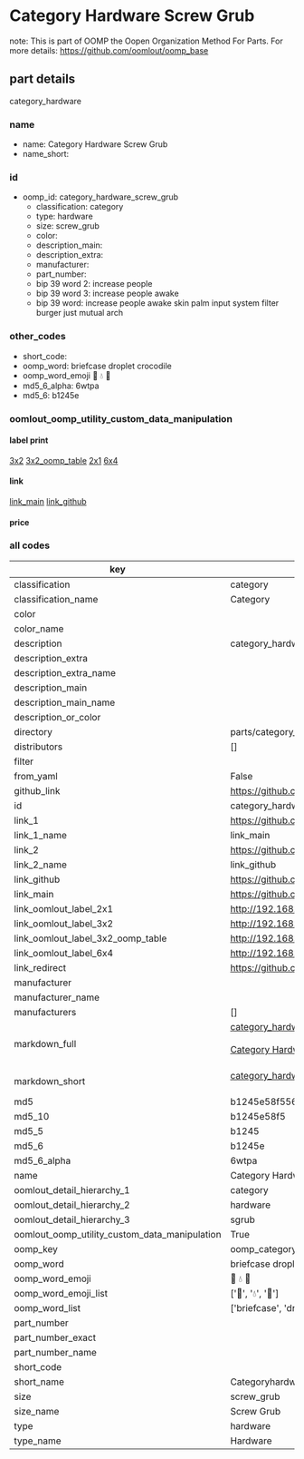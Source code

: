 # Category Hardware Screw Grub  

note: This is part of OOMP the Oopen Organization Method For Parts. For more details: https://github.com/oomlout/oomp_base

##  part details
  



category_hardware



### name
* name: Category Hardware Screw Grub
* name_short: 
### id
* oomp_id: category_hardware_screw_grub
  * classification: category
  * type: hardware
  * size: screw_grub
  * color: 
  * description_main: 
  * description_extra: 
  * manufacturer: 
  * part_number: 
  * bip 39 word 2: increase people
  * bip 39 word 3: increase people awake
  * bip 39 word: increase people awake skin palm input system filter burger just mutual arch

### other_codes
* short_code: 
* oomp_word: briefcase droplet crocodile
* oomp_word_emoji :briefcase: :droplet: :crocodile:
* md5_6_alpha: 6wtpa
* md5_6: b1245e






### oomlout_oomp_utility_custom_data_manipulation
#### label print
[3x2](http://192.168.1.245:1112/?label=oomp%206wtpa)
[3x2_oomp_table](http://192.168.1.108:1112/?label=oomp%206wtpa)
[2x1](http://192.168.1.242:1112/?label=oomp%206wtpa)
[6x4](http://192.168.1.55:1112/?label=oomp%206wtpa)    

#### link

[link_main](https://github.com/oomlout/oomlout_oomp_version_1_messy/tree/main/parts/category_hardware_screw_grub) [link_github](https://github.com/oomlout/oomlout_oomp_version_1_messy/tree/main/parts/category_hardware_screw_grub)                             

#### price







### all codes 
| key | value |  
| --- | --- |  
| classification | category |  
| classification_name | Category |  
| color |  |  
| color_name |  |  
| description | category_hardware |  
| description_extra |  |  
| description_extra_name |  |  
| description_main |  |  
| description_main_name |  |  
| description_or_color |   |  
| directory | parts/category_hardware_screw_grub |  
| distributors | [] |  
| filter |  |  
| from_yaml | False |  
| github_link | https://github.com/oomlout/oomlout_oomp_part_src/tree/main/parts/category_hardware_screw_grub |  
| id | category_hardware_screw_grub |  
| link_1 | https://github.com/oomlout/oomlout_oomp_version_1_messy/tree/main/parts/category_hardware_screw_grub |  
| link_1_name | link_main |  
| link_2 | https://github.com/oomlout/oomlout_oomp_version_1_messy/tree/main/parts/category_hardware_screw_grub |  
| link_2_name | link_github |  
| link_github | https://github.com/oomlout/oomlout_oomp_version_1_messy/tree/main/parts/category_hardware_screw_grub |  
| link_main | https://github.com/oomlout/oomlout_oomp_version_1_messy/tree/main/parts/category_hardware_screw_grub |  
| link_oomlout_label_2x1 | http://192.168.1.242:1112/?label=oomp%206wtpa |  
| link_oomlout_label_3x2 | http://192.168.1.245:1112/?label=oomp%206wtpa |  
| link_oomlout_label_3x2_oomp_table | http://192.168.1.108:1112/?label=oomp%206wtpa |  
| link_oomlout_label_6x4 | http://192.168.1.55:1112/?label=oomp%206wtpa |  
| link_redirect | https://github.com/oomlout/oomlout_oomp_version_1_messy/tree/main/parts/category_hardware_screw_grub |  
| manufacturer |  |  
| manufacturer_name |  |  
| manufacturers | [] |  
| markdown_full | [category_hardware_screw_grub](none)<br>[](none)<br>[Category Hardware Screw Grub](none)<br><br> |  
| markdown_short | [category_hardware_screw_grub](none)<br><br> |  
| md5 | b1245e58f5567b99d2cfaca82068b395 |  
| md5_10 | b1245e58f5 |  
| md5_5 | b1245 |  
| md5_6 | b1245e |  
| md5_6_alpha | 6wtpa |  
| name | Category Hardware Screw Grub |  
| oomlout_detail_hierarchy_1 | category |  
| oomlout_detail_hierarchy_2 | hardware |  
| oomlout_detail_hierarchy_3 | sgrub |  
| oomlout_oomp_utility_custom_data_manipulation | True |  
| oomp_key | oomp_category_hardware_screw_grub |  
| oomp_word | briefcase droplet crocodile |  
| oomp_word_emoji | :briefcase: :droplet: :crocodile: |  
| oomp_word_emoji_list | [':briefcase:', ':droplet:', ':crocodile:'] |  
| oomp_word_list | ['briefcase', 'droplet', 'crocodile'] |  
| part_number |  |  
| part_number_exact |  |  
| part_number_name |  |  
| short_code |  |  
| short_name | Categoryhardware |  
| size | screw_grub |  
| size_name | Screw Grub |  
| type | hardware |  
| type_name | Hardware |  
